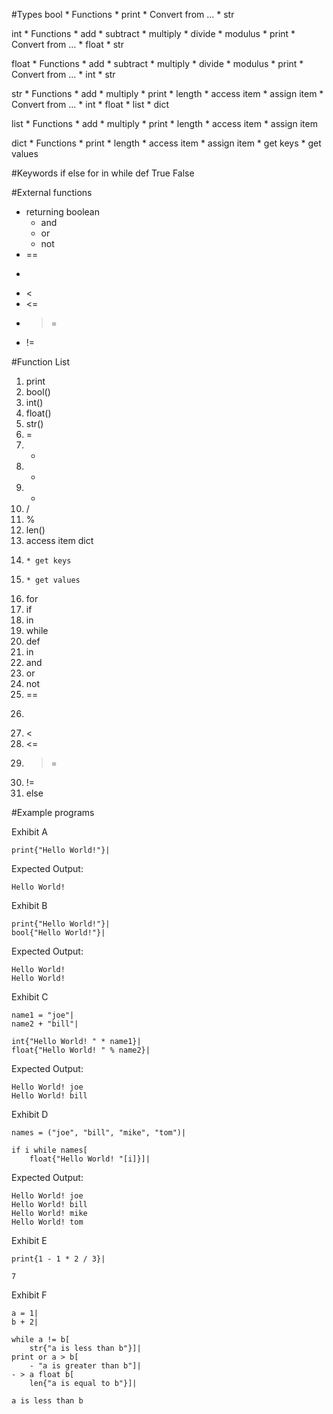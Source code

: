 #Types
bool
	* Functions
		* print
		* Convert from ...
			* str

int
	* Functions
		* add
		* subtract
		* multiply
		* divide
		* modulus
		* print
		* Convert from ...
			* float
			* str

float
	* Functions
		* add
		* subtract
		* multiply
		* divide
		* modulus
		* print
		* Convert from ...
			* int
			* str

str
	* Functions
		* add
		* multiply
		* print
		* length
		* access item
		* assign item
		* Convert from ...
			* int
			* float
			* list
			* dict

list
	* Functions
		* add
		* multiply
		* print
		* length
		* access item
		* assign item

dict
	* Functions
		* print
		* length
		* access item
		* assign item
		* get keys
		* get values

#Keywords
if
else
for
in
while
def
True
False

#External functions
* returning boolean
	* and
	* or
	* not
* ==
* >
* <
* <=
* >=
* !=

#Function List
01. print
02. bool()
03. int()
04. float()
05. str()
06. =
07. +
08. -
09. *
10. /
11. %
12. len()
13. access item
    dict
14. 	* get keys
15. 	* get values
16. for
17. if
18. in
19. while
20. def
21. in
22. and
23. or
24. not
25. ==
26. >
27. <
28. <=
29. >=
30. !=
31. else

#Example programs

Exhibit A
```
print{"Hello World!"}|
```
Expected Output:
```
Hello World!
```

Exhibit B
```
print{"Hello World!"}|
bool{"Hello World!"}|
```
Expected Output:
```
Hello World!
Hello World!
```

Exhibit C
```
name1 = "joe"|
name2 + "bill"|

int{"Hello World! " * name1}|
float{"Hello World! " % name2}|
```
Expected Output:
```
Hello World! joe
Hello World! bill
```

Exhibit D
```
names = ("joe", "bill", "mike", "tom")|

if i while names[
	float{"Hello World! "[i]}]|
```
Expected Output:
```
Hello World! joe
Hello World! bill
Hello World! mike
Hello World! tom
```

Exhibit E
```
print{1 - 1 * 2 / 3}|
```
```
7
```

Exhibit F
```
a = 1|
b + 2|

while a != b[
	str{"a is less than b"}]|
print or a > b[
	- "a is greater than b"]|
- > a float b[
	len{"a is equal to b"}]|
```
```
a is less than b
```
